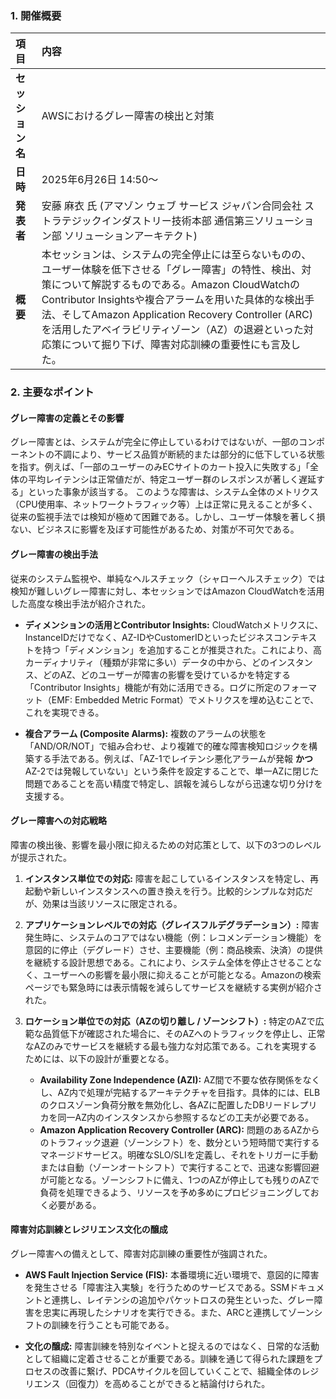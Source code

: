 ### 1. 開催概要
| 項目 | 内容 |
| :--- | :---------- |
| **セッション名** | AWSにおけるグレー障害の検出と対策 |
| **日時** | 2025年6月26日 14:50～ |
| **発表者** | 安藤 麻衣 氏 (アマゾン ウェブ サービス ジャパン合同会社 ストラテジックインダストリー技術本部 通信第三ソリューション部 ソリューションアーキテクト) |
| **概要** | 本セッションは、システムの完全停止には至らないものの、ユーザー体験を低下させる「グレー障害」の特性、検出、対策について解説するものである。Amazon CloudWatchのContributor Insightsや複合アラームを用いた具体的な検出手法、そしてAmazon Application Recovery Controller (ARC) を活用したアベイラビリティゾーン（AZ）の退避といった対応策について掘り下げ、障害対応訓練の重要性にも言及した。 |

### 2. 主要なポイント

#### グレー障害の定義とその影響
グレー障害とは、システムが完全に停止しているわけではないが、一部のコンポーネントの不調により、サービス品質が断続的または部分的に低下している状態を指す。例えば、「一部のユーザーのみECサイトのカート投入に失敗する」「全体の平均レイテンシは正常値だが、特定ユーザー群のレスポンスが著しく遅延する」といった事象が該当する。
このような障害は、システム全体のメトリクス（CPU使用率、ネットワークトラフィック等）上は正常に見えることが多く、従来の監視手法では検知が極めて困難である。しかし、ユーザー体験を著しく損ない、ビジネスに影響を及ぼす可能性があるため、対策が不可欠である。

#### グレー障害の検出手法
従来のシステム監視や、単純なヘルスチェック（シャローヘルスチェック）では検知が難しいグレー障害に対し、本セッションではAmazon CloudWatchを活用した高度な検出手法が紹介された。

* **ディメンションの活用とContributor Insights:**
    CloudWatchメトリクスに、InstanceIDだけでなく、AZ-IDやCustomerIDといったビジネスコンテキストを持つ「ディメンション」を追加することが推奨された。これにより、高カーディナリティ（種類が非常に多い）データの中から、どのインスタンス、どのAZ、どのユーザーが障害の影響を受けているかを特定する「Contributor Insights」機能が有効に活用できる。ログに所定のフォーマット（EMF: Embedded Metric Format）でメトリクスを埋め込むことで、これを実現できる。

* **複合アラーム (Composite Alarms):**
    複数のアラームの状態を「AND/OR/NOT」で組み合わせ、より複雑で的確な障害検知ロジックを構築する手法である。例えば、「AZ-1でレイテンシ悪化アラームが発報 **かつ** AZ-2では発報していない」という条件を設定することで、単一AZに閉じた問題であることを高い精度で特定し、誤報を減らしながら迅速な切り分けを支援する。

#### グレー障害への対応戦略
障害の検出後、影響を最小限に抑えるための対応策として、以下の3つのレベルが提示された。

1.  **インスタンス単位での対応:**
    障害を起こしているインスタンスを特定し、再起動や新しいインスタンスへの置き換えを行う。比較的シンプルな対応だが、効果は当該リソースに限定される。

2.  **アプリケーションレベルでの対応（グレイスフルデグラデーション）:**
    障害発生時に、システムのコアではない機能（例：レコメンデーション機能）を意図的に停止（デグレード）させ、主要機能（例：商品検索、決済）の提供を継続する設計思想である。これにより、システム全体を停止させることなく、ユーザーへの影響を最小限に抑えることが可能となる。Amazonの検索ページでも緊急時には表示情報を減らしてサービスを継続する実例が紹介された。

3.  **ロケーション単位での対応（AZの切り離し / ゾーンシフト）:**
    特定のAZで広範な品質低下が確認された場合に、そのAZへのトラフィックを停止し、正常なAZのみでサービスを継続する最も強力な対応策である。これを実現するためには、以下の設計が重要となる。
    * **Availability Zone Independence (AZI):** AZ間で不要な依存関係をなくし、AZ内で処理が完結するアーキテクチャを目指す。具体的には、ELBのクロスゾーン負荷分散を無効化し、各AZに配置したDBリードレプリカを同一AZ内のインスタンスから参照するなどの工夫が必要である。
    * **Amazon Application Recovery Controller (ARC):** 問題のあるAZからのトラフィック退避（ゾーンシフト）を、数分という短時間で実行するマネージドサービス。明確なSLO/SLIを定義し、それをトリガーに手動または自動（ゾーンオートシフト）で実行することで、迅速な影響回避が可能となる。ゾーンシフトに備え、1つのAZが停止しても残りのAZで負荷を処理できるよう、リソースを予め多めにプロビジョニングしておく必要がある。

#### 障害対応訓練とレジリエンス文化の醸成
グレー障害への備えとして、障害対応訓練の重要性が強調された。

* **AWS Fault Injection Service (FIS):**
    本番環境に近い環境で、意図的に障害を発生させる「障害注入実験」を行うためのサービスである。SSMドキュメントと連携し、レイテンシの追加やパケットロスの発生といった、グレー障害を忠実に再現したシナリオを実行できる。また、ARCと連携してゾーンシフトの訓練を行うことも可能である。

* **文化の醸成:**
    障害訓練を特別なイベントと捉えるのではなく、日常的な活動として組織に定着させることが重要である。訓練を通じて得られた課題をプロセスの改善に繋げ、PDCAサイクルを回していくことで、組織全体のレジリエンス（回復力）を高めることができると結論付けられた。
